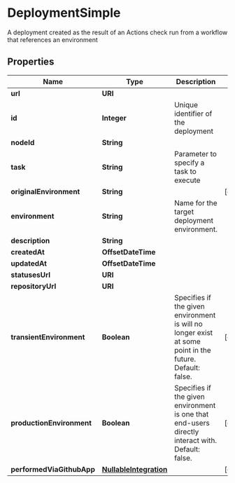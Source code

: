 

# DeploymentSimple

A deployment created as the result of an Actions check run from a workflow that references an environment

## Properties

| Name | Type | Description | Notes |
|------------ | ------------- | ------------- | -------------|
|**url** | **URI** |  |  |
|**id** | **Integer** | Unique identifier of the deployment |  |
|**nodeId** | **String** |  |  |
|**task** | **String** | Parameter to specify a task to execute |  |
|**originalEnvironment** | **String** |  |  [optional] |
|**environment** | **String** | Name for the target deployment environment. |  |
|**description** | **String** |  |  |
|**createdAt** | **OffsetDateTime** |  |  |
|**updatedAt** | **OffsetDateTime** |  |  |
|**statusesUrl** | **URI** |  |  |
|**repositoryUrl** | **URI** |  |  |
|**transientEnvironment** | **Boolean** | Specifies if the given environment is will no longer exist at some point in the future. Default: false. |  [optional] |
|**productionEnvironment** | **Boolean** | Specifies if the given environment is one that end-users directly interact with. Default: false. |  [optional] |
|**performedViaGithubApp** | [**NullableIntegration**](NullableIntegration.md) |  |  [optional] |



